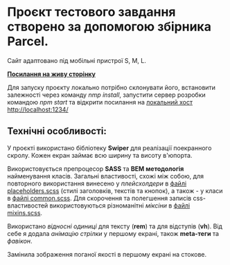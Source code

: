 # Проєкт тестового завдання створено за допомогою збірника Parcel.

Сайт адаптовано під мобільні пристрої S, M, L.

**[Посилання на живу сторінку](https://nadiakhoptiuk.github.io/megogo-test-task/)**

Для запуску проєкту локально потрібно склонувати його, встановити залежності
через команду _nmp install_, запустити сервер розробки командою _npm start_ та
відкрити посилання на
[локальний хост http://localhost:1234/](http://localhost:1234/)

## Технічні особливості:

У проєкті використано бібліотеку **Swiper** для реалізації поекранного скролу.
Кожен екран займає всю ширину та висоту в'юпорта.

Використовується препроцесор **SASS** та **BEM методологія** найменування
класів. Загальні властивості, схожі між собою, для повторного використання
винесено у _плейсхолдери_ в
[файлі placeholders.scss](/src/sass/utils/_placeholders.scss) (стилі заголовків,
текстів та кнопок), а також - у класи в
[файлі common.scss](/src/sass/base/_common.scss). Для скорочення та полегшення
записів css-властивостей використовуються різноманітні _міксіни_ в
[файлі mixins.scss](/src/sass/utils/_mixins.scss).

Використано _відносні одиниці_ для тексту (**rem**) та для відступів (**vh**).
Від себе я додала _анімацію стрілки_ у першому екрані, також **meta-теги** та
_фавікон_.

Замінила зображення поганої якості в першому екрані на стокове.
